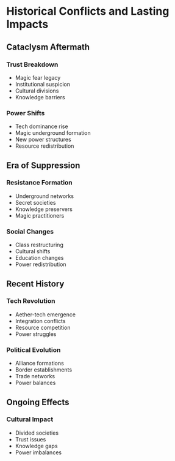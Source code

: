 # Historical Conflicts and Lasting Impacts

## Cataclysm Aftermath

### Trust Breakdown
- Magic fear legacy
- Institutional suspicion
- Cultural divisions
- Knowledge barriers

### Power Shifts
- Tech dominance rise
- Magic underground formation
- New power structures
- Resource redistribution

## Era of Suppression

### Resistance Formation
- Underground networks
- Secret societies
- Knowledge preservers
- Magic practitioners

### Social Changes
- Class restructuring
- Cultural shifts
- Education changes
- Power redistribution

## Recent History

### Tech Revolution
- Aether-tech emergence
- Integration conflicts
- Resource competition
- Power struggles

### Political Evolution
- Alliance formations
- Border establishments
- Trade networks
- Power balances

## Ongoing Effects

### Cultural Impact
- Divided societies
- Trust issues
- Knowledge gaps
- Power imbalances
